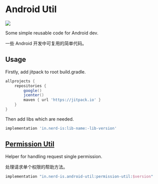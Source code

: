 # Android Util

![](https://jitpack.io/v/Loong-T/android-util.svg?style=flat-square)

Some simple reusable code for Android dev.

一些 Android 开发中可复用的简单代码。

## Usage

Firstly, add jitpack to root build.gradle.

```groovy
allprojects {
    repositories {
        google()
        jcenter()
        maven { url 'https://jitpack.io' }
    }
}
```

Then add libs which are needed.

```groovy
implementation 'in.nerd-is:lib-name:-lib-version'
```

## [Permission Util](https://github.com/Loong-T/android-util/tree/master/permission_util)
Helper for handling request single permission.

处理请求单个权限的帮助方法。

```groovy
implementation "in.nerd-is.android-util:permission-util:$version"
```


